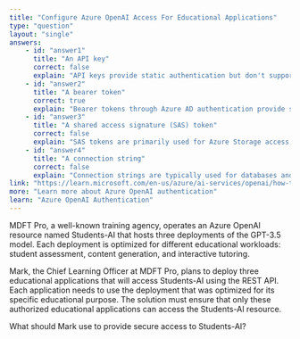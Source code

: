 ```yaml
---
title: "Configure Azure OpenAI Access For Educational Applications"
type: "question"
layout: "single"
answers:
    - id: "answer1"
      title: "An API key"
      correct: false
      explain: "API keys provide static authentication but don't support role-based access control or fine-grained permissions needed for secure multi-application access."
    - id: "answer2"
      title: "A bearer token"
      correct: true
      explain: "Bearer tokens through Azure AD authentication provide secure, role-based access control and can be configured with appropriate permissions for each application."
    - id: "answer3"
      title: "A shared access signature (SAS) token"
      correct: false
      explain: "SAS tokens are primarily used for Azure Storage access, not for Azure OpenAI resources and their API endpoints."
    - id: "answer4"
      title: "A connection string"
      correct: false
      explain: "Connection strings are typically used for databases and storage accounts, not for Azure OpenAI API authentication."
link: "https://learn.microsoft.com/en-us/azure/ai-services/openai/how-to/authentication"
more: "Learn more about Azure OpenAI authentication"
learn: "Azure OpenAI Authentication"
---
```


MDFT Pro, a well-known training agency, operates an Azure OpenAI resource named Students-AI that hosts three deployments of the GPT-3.5 model. Each deployment is optimized for different educational workloads: student assessment, content generation, and interactive tutoring. 

Mark, the Chief Learning Officer at MDFT Pro, plans to deploy three educational applications that will access Students-AI using the REST API. Each application needs to use the deployment that was optimized for its specific educational purpose. The solution must ensure that only these authorized educational applications can access the Students-AI resource.

What should Mark use to provide secure access to Students-AI?
